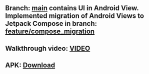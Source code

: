 
## Branch: [main](https://github.com/chayan-dev/RandomDog) contains UI in Android View. <br/> Implemented migration of Android Views to Jetpack Compose in branch: [feature/compose_migration](https://github.com/chayan-dev/RandomDog/tree/feature/compose_migration)

## Walkthrough video:  [VIDEO](https://drive.google.com/file/d/1vjmIg7O-8Dki393jPd-AefPvmiw6HSbj/view?usp=sharing)

## APK:  [Download](https://drive.google.com/file/d/1kqh70GlBAR93X-wklAw-Qpn3ROmqbUjg/view?usp=sharing)
